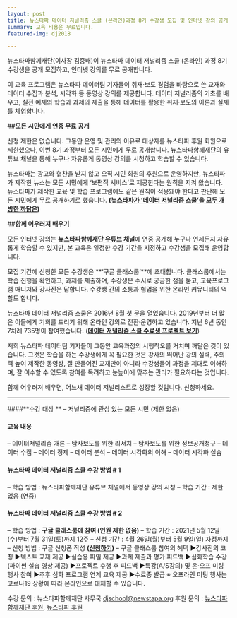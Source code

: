 ```yaml
---
layout: post
title: 뉴스타파 데이터 저널리즘 스쿨 (온라인)과정 8기 수강생 모집 및 인터넷 강의 공개
summary: 교육 비용은 무료입니다.
featured-img: dj2018

---
```


뉴스타파함께재단(이사장 김중배)이 뉴스타파 데이터 저널리즘 스쿨 (온라인) 과정 8기 수강생을 공개 모집하고, 인터넷 강의를 무료 공개합니다.

이 교육 프로그램은 뉴스타파 데이터팀 기자들이 취재·보도 경험을 바탕으로 쓴 교재와 데이터 수집과 분석, 시각화 등 동영상 강의를 제공합니다. 데이터 저널리즘의 기초를 배우고, 실전 예제의 학습과 과제의 제출을 통해 데이터를 활용한 취재·보도의 이론과 실제를 체험합니다. 



##**모든 시민에게 연중 무료 공개**

신청 제한은 없습니다. 그동안 운영 및 관리의 이유로 대상자를 뉴스타파 후원 회원으로 제한했으나, 이번 8기 과정부터 모든 시민에게 무료 공개합니다. 뉴스타파함께재단의 유튜브 채널을 통해 누구나 자유롭게 동영상 강의를 시청하고 학습할 수 있습니다.

뉴스타파는 광고와 협찬을 받지 않고 오직 시민 회원의 후원으로 운영하지만, 뉴스타파가 제작한 뉴스는 모든 시민에게 ‘보편적 서비스’로 제공한다는 원칙을 지켜 왔습니다. 뉴스타파가 제작한 교육 및 학습 프로그램에도 같은 원칙이 적용돼야 한다고 판단해 모든 시민에게 무료 공개하기로 했습니다. **(**[**뉴스타파가 ‘데이터 저널리즘 스쿨’을 모두 개방한 까닭은**](https://withnewstapa.org/2021/04/21/202104211/)**)**



##**함께 어우러져 배우기**

모든 인터넷 강의는 [**뉴스타파함께재단 유튜브 채널**](https://www.youtube.com/channel/UCVafMhtvgK9yhykHG9Hue9A)에 연중 공개해 누구나 언제든지 자유롭게 학습할 수 있지만, 본 교육은 일정한 수강 기간을 지정하고 수강생을 모집해 운영합니다.

모집 기간에 신청한 모든 수강생은 **‘구글 클래스룸’**에 초대합니다. 클래스룸에서는 학습 진행을 확인하고, 과제를 제출하며, 수강생은 수시로 궁금한 점을 묻고, 교육프로그램 매니저와 강사진은 답합니다. 수강생 간의 소통과 협업을 위한 온라인 커뮤니티의 역할도 합니다.

뉴스타파 데이터 저널리즘 스쿨은 2016년 8월 첫 문을 열었습니다. 2019년부터 더 많은 이들에게 기회를 드리기 위해 온라인 강의로 전환·운영하고 있습니다. 지난 6년 동안 7차례 735명이 참여했습니다. ([**데이터 저널리즘 스쿨 수료생 프로젝트 보기**](https://djschool.github.io/))

저희 뉴스타파 데이터팀 기자들이 그동안 교육과정의 시행착오를 거치며 깨달은 것이 있습니다. 그것은 학습을 하는 수강생에게 꼭 필요한 것은 강사의 뛰어난 강의 실력, 주의력 높여 제작한 동영상, 잘 만들어진 교재만이 아니라 수강생들이 과정을 제대로 이해하며, 잘 이수할 수 있도록 참여를 독려하고 눈높이에 맞추는 관리가 필요하다는 것입니다. 

함께 어우러져 배우면, 어느새 데이터 저널리스트로 성장할 것입니다. 신청하세요. 

------

####**수강 대상 **
– 저널리즘에 관심 있는 모든 시민 (제한 없음)

#### **교육 내용**

– 데이터저널리즘 개론
– 탐사보도를 위한 리서치
– 탐사보도를 위한 정보공개청구
– 데이터 수집
– 데이터 정제
– 데이터 분석
– 데이터 시각화의 이해
– 데이터 시각화 실습

#### **뉴스타파 데이터 저널리즘 스쿨 수강 방법 # 1**

– 학습 방법 : 뉴스타파함께재단 유튜브 채널에서 동영상 강의 시청
– 학습 기간 : 제한 없음 (연중)

#### **뉴스타파 데이터 저널리즘 스쿨 수강 방법 # 2**

– 학습 방법 : **구글 클래스룸에 참여 (인원 제한 없음)**
– 학습 기간 : 2021년 5월 12일(수)부터 7월 31일(토)까지 12주
– 신청 기간 : 4월 26일(월)부터 5월 9일(일) 자정까지
– 신청 방법 : 구글 신청폼 작성 **(**[**신청하기**](https://forms.gle/pZYBv5GoNQDDDAZ5A)**)**
– 구글 클래스룸 참여의 혜택
	▶강사진의 코칭
	▶텍스트 교재 제공
	▶실습용 파일 제공
	▶과제 제출과 평가 피드백
	▶심화학습 수강 (파이썬 실습 영상 제공)
	▶프로젝트 수행 후 피드백
	▶특강(A/S강의) 및 온·오프 미팅 행사 참여
	▶추후 심화 프로그램 연계 교육 제공
	▶수료증 발급
	※ 오프라인 미팅 행사는 코로나19 상황에 따라 온라인으로 대체할 수 있습니다.

수강 문의 : 뉴스타파함께재단 사무국 [djschool@newstapa.org](mailto:djschool@newstapa.org)
후원 문의 : [뉴스타파함께재단 후원](https://withnewstapa.org/donation/), [뉴스타파 후원](https://newstapa.org/donate_info)